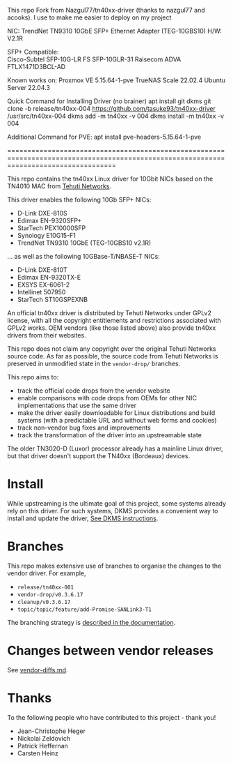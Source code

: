 This repo Fork from Nazgul77/tn40xx-driver (thanks to nazgul77 and acooks). I use to make me easier to deploy on my project

NIC: 
TrendNet TN9310 10GbE SFP+ Ethernet Adapter (TEG-10GBS10) 
H/W: V2.1R

SFP+ Compatible:  
Cisco-Subtel SFP-10G-LR
FS SFP-10GLR-31
Raisecom
ADVA FTLX1471D3BCL-AD

Known works on: 
Proxmox VE 5.15.64-1-pve
TrueNAS Scale 22.02.4
Ubuntu Server 22.04.3

Quick Command for Installing Driver (no brainer)
apt install git dkms
git clone -b release/tn40xx-004 https://github.com/tasuke93/tn40xx-driver /usr/src/tn40xx-004
dkms add -m tn40xx -v 004
dkms install -m tn40xx -v 004

Additional Command for PVE:
apt install pve-headers-5.15.64-1-pve

=======================================================================================================================================

This repo contains the tn40xx Linux driver for 10Gbit NICs based on the TN4010 MAC from [Tehuti Networks](http://www.tehutinetworks.net).

This driver enables the following 10Gb SFP+ NICs:
- D-Link DXE-810S
- Edimax EN-9320SFP+
- StarTech PEX10000SFP
- Synology E10G15-F1
- TrendNet TN9310 10GbE (TEG-10GBS10 v2.1R)

... as well as the following 10GBase-T/NBASE-T NICs:
- D-Link DXE-810T
- Edimax EN-9320TX-E
- EXSYS EX-6061-2
- Intellinet 507950
- StarTech ST10GSPEXNB

An official tn40xx driver is distributed by Tehuti Networks under GPLv2 license, with all the copyright entitlements and restrictions associated with GPLv2 works. OEM vendors (like those listed above) also provide tn40xx drivers from their websites.

This repo does not claim any copyright over the original Tehuti Networks source code. As far as possible, the source code from Tehuti Networks is preserved in unmodified state in the `vendor-drop/` branches.

This repo aims to:
- track the official code drops from the vendor website
- enable comparisons with code drops from OEMs for other NIC implementations that use the same driver
- make the driver easily downloadable for Linux distributions and build systems (with a predictable URL and without web forms and cookies)
- track non-vendor bug fixes and improvements
- track the transformation of the driver into an upstreamable state

The older TN3020-D (Luxor) processor already has a mainline Linux driver, but that driver doesn't support the TN40xx (Bordeaux) devices.

# Install

While upstreaming is the ultimate goal of this project, some systems already rely on this driver. For such systems, DKMS provides a convenient way to install and update the driver, [See DKMS instructions](docs/dkms.md).

# Branches

This repo makes extensive use of branches to organise the changes to the vendor driver. For example,
- `release/tn40xx-001`
- `vendor-drop/v0.3.6.17`
- `cleanup/v0.3.6.17`
- `topic/topic/feature/add-Promise-SANLink3-T1`

The branching strategy is [described in the documentation](docs/branches.md).

# Changes between vendor releases

See  [vendor-diffs.md](docs/vendor-diffs.md).

# Thanks

To the following people who have contributed to this project - thank you!
- Jean-Christophe Heger
- Nickolai Zeldovich
- Patrick Heffernan
- Carsten Heinz
